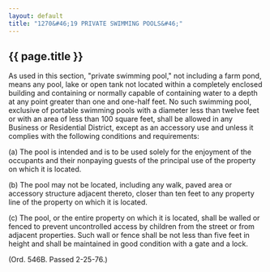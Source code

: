 ```yaml
---
layout: default 
title: "1270&#46;19 PRIVATE SWIMMING POOLS&#46;"
---
```


{{ page.title }}
----------------

As used in this section, "private swimming pool," not including a farm
pond, means any pool, lake or open tank not located within a completely
enclosed building and containing or normally capable of containing water
to a depth at any point greater than one and one-half feet. No such
swimming pool, exclusive of portable swimming pools with a diameter less
than twelve feet or with an area of less than 100 square feet, shall be
allowed in any Business or Residential District, except as an accessory
use and unless it complies with the following conditions and
requirements:

​(a) The pool is intended and is to be used solely for the enjoyment of
the occupants and their nonpaying guests of the principal use of the
property on which it is located.

​(b) The pool may not be located, including any walk, paved area or
accessory structure adjacent thereto, closer than ten feet to any
property line of the property on which it is located.

​(c) The pool, or the entire property on which it is located, shall be
walled or fenced to prevent uncontrolled access by children from the
street or from adjacent properties. Such wall or fence shall be not less
than five feet in height and shall be maintained in good condition with
a gate and a lock.

(Ord. 546B. Passed 2-25-76.)
